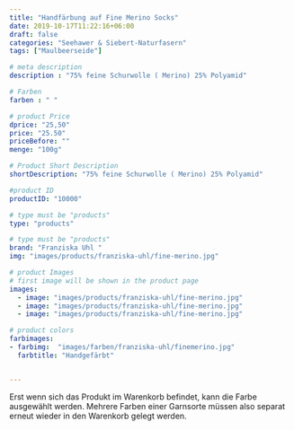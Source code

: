 ```yaml
---
title: "Handfärbung auf Fine Merino Socks"
date: 2019-10-17T11:22:16+06:00
draft: false
categories: "Seehawer & Siebert-Naturfasern"
tags: ["Maulbeerseide"]

# meta description
description : "75% feine Schurwolle ( Merino) 25% Polyamid"

# Farben
farben : " "

# product Price
dprice: "25,50"
price: "25.50"
priceBefore: ""
menge: "100g"

# Product Short Description
shortDescription: "75% feine Schurwolle ( Merino) 25% Polyamid"

#product ID
productID: "10000"

# type must be "products"
type: "products"

# type must be "products"
brand: "Franziska Uhl "
img: "images/products/franziska-uhl/fine-merino.jpg"   

# product Images
# first image will be shown in the product page
images:
  - image: "images/products/franziska-uhl/fine-merino.jpg"
  - image: "images/products/franziska-uhl/fine-merino.jpg"
  - image: "images/products/franziska-uhl/fine-merino.jpg"

# product colors
farbimages:
- farbimg:  "images/farben/franziska-uhl/finemerino.jpg"
  farbtitle: "Handgefärbt"


---
```


Erst wenn sich das Produkt im Warenkorb befindet, kann die Farbe ausgewählt werden.
Mehrere Farben einer Garnsorte müssen also separat erneut wieder in den Warenkorb gelegt werden.
